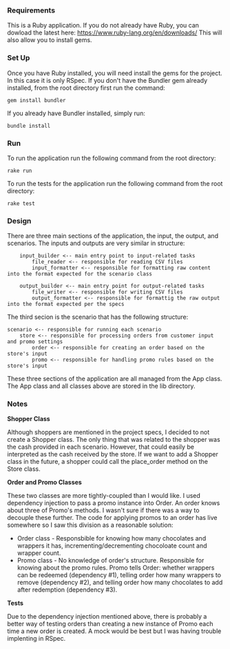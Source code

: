 ### Requirements

This is a Ruby application. If you do not already have Ruby, you can dowload the latest here: https://www.ruby-lang.org/en/downloads/
This will also allow you to install gems.


### Set Up

Once you have Ruby installed, you will need install the gems for the project. In this case it is only RSpec. If you don't have the Bundler gem already installed, from the root directory first run the command:

`gem install bundler`

If you already have Bundler installed, simply run:

`bundle install`

 

### Run

To run the application run the following command from the root directory:

`rake run`

To run the tests for the application run the following command from the root directory:

`rake test`


### Design

There are three main sections of the application, the input, the output, and scenarios. The inputs and outputs are very similar in structure:

		input_builder <-- main entry point to input-related tasks
			file_reader <-- responsible for reading CSV files
			input_formatter <-- responsible for formatting raw content into the format expected for the scenario class

		output_builder <-- main entry point for output-related tasks
			file_writer <-- responsible for writing CSV files
			output_formatter <-- responsible for formattig the raw output into the format expected per the specs

The third secion is the scenario that has the following structure:

	scenario <-- responsible for running each scenario 
		store <-- responsible for processing orders from customer input and promo settings
			order <-- responsible for creating an order based on the store's input
			promo <-- responsible for handling promo rules based on the store's input

These three sections of the application are all managed from the App class. The App class and all classes above are stored in the lib directory.

### Notes

**Shopper Class**

Although shoppers are mentioned in the project specs, I decided to not create a Shopper class. The only thing that was related to the shopper was the cash provided in each scenario. However, that could easily be interpreted as the cash received by the store. If we want to add a Shopper class in the future, a shopper could call the place_order method on the Store class. 


**Order and Promo Classes**

These two classes are more tightly-coupled than I would like. I used dependency injection to pass a promo instance into Order. An order knows about three of Promo's methods. I wasn't sure if there was a way to decouple these further. The code for applying promos to an order has live somewhere so I saw this division as a reasonable solution:

*	Order class - Responsbible for knowing how many chocolates and wrappers it has, incrementing/decrementing chocoloate count and wrapper count.
*	Promo class - No knowledge of order's structure. Responsible for knowing about the promo rules. Promo tells Order: whether wrappers can be redeemed (dependency #1), telling order how many wrappers to remove (dependency #2), and telling order how many chocolates to add after redemption (dependency #3).


**Tests**

Due to the dependency injection mentioned above, there is probably a better way of testing orders than creating a new instance of Promo each time a new order is created. A mock would be best but I was having trouble implenting in RSpec.




